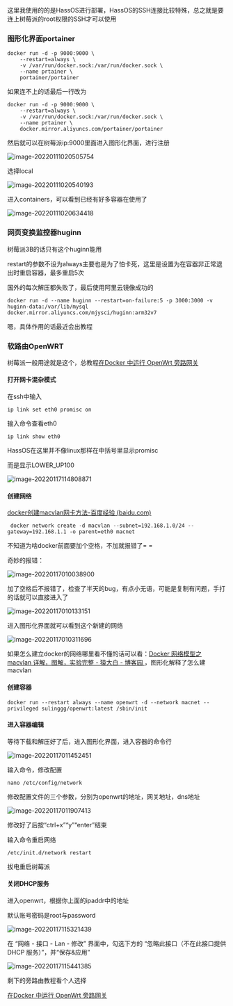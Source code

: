 这里我使用的的是HassOS进行部署，HassOS的SSH连接比较特殊，总之就是要连上树莓派的root权限的SSH才可以使用

### 图形化界面portainer

```shell
docker run -d -p 9000:9000 \
    --restart=always \
    -v /var/run/docker.sock:/var/run/docker.sock \
    --name prtainer \
    portainer/portainer
```

如果连不上的话最后一行改为

```shell
docker run -d -p 9000:9000 \
    --restart=always \
    -v /var/run/docker.sock:/var/run/docker.sock \
    --name prtainer \
	docker.mirror.aliyuncs.com/portainer/portainer
```

然后就可以在树莓派ip:9000里面进入图形化界面，进行注册

![image-20220111020505754](https://i0.hdslb.com/bfs/album/6ace392454ad4b2f943627a0cea2a57240631232.png)

选择local

![image-20220111020540193](https://i0.hdslb.com/bfs/album/16016fc9fbcab2afae16300f2f864f79feaa5bbf.png)

进入containers，可以看到已经有好多容器在使用了

![image-20220111020634418](https://i0.hdslb.com/bfs/album/b012e34e7fc35fabe9d5f61a077ea29374e98035.png)

### 网页变换监控器huginn

树莓派3B的话只有这个huginn能用

restart的参数不设为always主要也是为了怕卡死，这里是设置为在容器非正常退出时重启容器，最多重启5次

国外的每次解压都失败了，最后使用阿里云镜像成功的

```shell
docker run -d --name huginn --restart=on-failure:5 -p 3000:3000 -v huginn-data:/var/lib/mysql docker.mirror.aliyuncs.com/mjysci/huginn:arm32v7
```

嗯，具体作用的话最近会出教程

### 软路由OpenWRT

树莓派一般用途就是这个，总教程[在Docker 中运行 OpenWrt 旁路网关](https://mlapp.cn/376.html)

#### 打开网卡混杂模式

在ssh中输入

```shell
ip link set eth0 promisc on
```

输入命令查看eth0

```shell
ip link show eth0
```

HassOS在这里并不像linux那样在中括号里显示promisc

而是显示LOWER_UP100

![image-20220117114808871](https://i0.hdslb.com/bfs/album/2539ccf6d21e1d69b2108132bac9dd3664efa52a.png)

#### 创建网络

[docker创建macvlan网卡方法-百度经验 (baidu.com)](https://jingyan.baidu.com/article/84b4f565bbe6aa60f7da3270.html)

```shell
 docker network create -d macvlan --subnet=192.168.1.0/24 --gateway=192.168.1.1 -o parent=eth0 macnet
```

不知道为啥docker前面要加个空格，不加就报错了= =

奇妙的报错：

![image-20220117010038900](https://i0.hdslb.com/bfs/album/fb5be55418fc4d89b067418f2f880a2fa15cce9f.png)

加了空格后不报错了，检查了半天的bug，有点小无语，可能是复制有问题，手打的话就可以直接进入了

![image-20220117010133151](https://i0.hdslb.com/bfs/album/19944523c4eb056d87434b56ccaff9867c157943.png)

进入图形化界面就可以看到这个新建的网络

![image-20220117010311696](https://i0.hdslb.com/bfs/album/0d13de2fcc04c51458774e1fbf04911e36df7cdd.png)

如果怎么建立docker的网络哪里看不懂的话可以看：[Docker 网络模型之 macvlan 详解，图解，实验完整 - 猿大白 - 博客园 ](https://www.cnblogs.com/bakari/p/10893589.html)，图形化解释了怎么建macvlan

#### 创建容器

```shell
docker run --restart always --name openwrt -d --network macnet --privileged sulinggg/openwrt:latest /sbin/init
```

#### 进入容器编辑

等待下载和解压好了后，进入图形化界面，进入容器的命令行

![image-20220117011452451](https://i0.hdslb.com/bfs/album/0fe6e21f28e60a87ee9e3e86bea4a2e6627b2bab.png)

输入命令，修改配置

```shell
nano /etc/config/network
```

修改配置文件的三个参数，分别为openwrt的地址，网关地址，dns地址

![image-20220117011907413](https://i0.hdslb.com/bfs/album/7e25d488b2487a4d0e79ae6204745385596cf30f.png)

修改好了后按“ctrl+x”“y”“enter”结束

输入命令重启网络

```shell
/etc/init.d/network restart
```

拔电重启树莓派

#### 关闭DHCP服务

进入openwrt，根据你上面的ipaddr中的地址

默认账号密码是root与password

![image-20220117115321439](https://i0.hdslb.com/bfs/album/d527fcc3df676c410547f1d238ec536262061e1a.png)

在 “网络 - 接口 - Lan - 修改” 界面中，勾选下方的 “忽略此接口（不在此接口提供 DHCP 服务）”，并“保存&应用”

![image-20220117115441385](https://i0.hdslb.com/bfs/album/a6d8911206ef26fcd3a99bd4c4bfef9547023878.png)

剩下的旁路由教程看个人选择

[在Docker 中运行 OpenWrt 旁路网关](https://mlapp.cn/376.html)